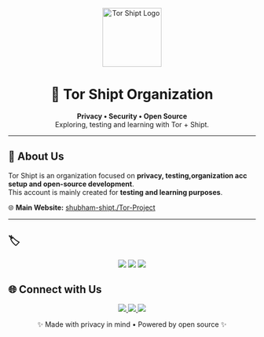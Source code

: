 <!-- Tor Shipt Organization README -->

<p align="center">
  <img src="https://github.com/Tor-Shipt.png" alt="Tor Shipt Logo" width="120" />
</p>

<h1 align="center">🧅 Tor Shipt Organization</h1>

<p align="center">
  <b>Privacy • Security • Open Source</b><br>
  Exploring, testing and learning with Tor + Shipt.<br>
</p>

---

## 🔗 About Us
Tor Shipt is an  organization focused on **privacy, testing,organization acc setup and open-source development**.  
This account is mainly created for **testing and learning purposes**.

🌐 **Main Website:** [shubham-shipt./Tor-Project](https://shubham-shipt.github.io/Tor-Project/)  

---

## 🏷️

<p align="center">
  <img src="https://img.shields.io/badge/Tor-Project-7E4798?style=shield&logo=torproject&logoColor=white" />
  <img src="https://img.shields.io/badge/Onion-Routing-6A0DAD?style=shield&logo=onion&logoColor=white" />
  
  <img src="https://img.shields.io/badge/-Testing-orange?style=shield&logo=protonvpn&logoColor=white" />
</p>

## 🌐 Connect with Us

<p align="center">
  <a href="https://shubham-shipt.github.io/Tor-Project/">
    <img src="https://img.shields.io/badge/Website-Visit-purple?style=flat-square&logo=google-chrome&logoColor=white" />
  </a>
  <a href="https://www.instagram.com/tor_shipt/">
    <img src="https://img.shields.io/badge/Instagram-Follow-red?style=flat-square&logo=instagram&logoColor=white" />
  </a>
  <a href="https://github.com/shubham-shipt">
    <img src="https://img.shields.io/badge/GitHub-Profile-black?style=flat-square&logo=github&logoColor=white" />
  </a>
</p>


<p align="center">✨ Made with privacy in mind • Powered by open source ✨</p>
